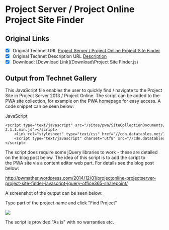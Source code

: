 # Project Server / Project Online Project Site Finder

## Original Links

- [x] Original Technet URL [Project Server / Project Online Project Site Finder](https://gallery.technet.microsoft.com/Server-Online-Finder-56968921)
- [x] Original Technet Description URL [Description](https://gallery.technet.microsoft.com/Server-Online-Finder-56968921/description)
- [x] Download: [Download Link](Download\Project Site Finder.js)

## Output from Technet Gallery

This JavaScript file enables the user to quickly find / navigate to the Project Site in Project Server 2013 / Project Online. The script can be added to the PWA site collection, for example on the PWA homepage for easy access. A code snippet can be  seen below:

JavaScript

```
<script type="text/javascript" src="/sites/pwa/SiteCollectionDocuments/JSFiles/jquery-2.1.1.min.js"></script>
    <link rel="stylesheet" type="text/css" href="//cdn.datatables.net/1.10.0/css/jquery.dataTables.css">
    <script type="text/javascript" charset="utf8" src="//cdn.datatables.net/1.10.0/js/jquery.dataTables.js"></script>
```

The script does require some jQuery libraries to work - these are detailed on the blog post below. The idea of this script is to add the script to the PWA site via a content editor web part. For details see the blog post below:

http://pwmather.wordpress.com/2014/12/01/projectonline-projectserver-project-site-finder-javascript-jquery-office365-sharepoint/

A screenshot of the output can be seen below:

Type part of the project name and click "Find Project"

![](Images\projsitefinder.png)

The script is provided "As is" with no warranties etc.

